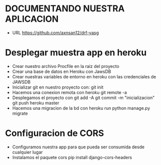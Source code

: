 
# DOCUMENTANDO NUESTRA APLICACION

- URL https://github.com/axnsan12/drf-yasg


# Desplegar muestra app en heroku

- Crear nuestro archivo Procfile en la raiz del proyecto
- Crear una base de datos en Heroku con JawsDB
- Crear nuestras variables de entorno en heroku con las credenciales de JAWSDB
- Inicializar git en nuestro proyecto con: git init
- Hacemos una conexion remota con heroku git remote -a <nombre-de-la-app>
- Desplegamos el proyecto con git add -A git commit -m "inicializacion" git push heroku master <nombre-de-la-rama>
- Hacemos una migracion de la bd con heroku run python manage.py migrate

# Configuracion de CORS
- Configuramos nuestra app para que pueda ser consumida desde cualquier lugar
- Instalamos el paquete cors pip install django-cors-headers
